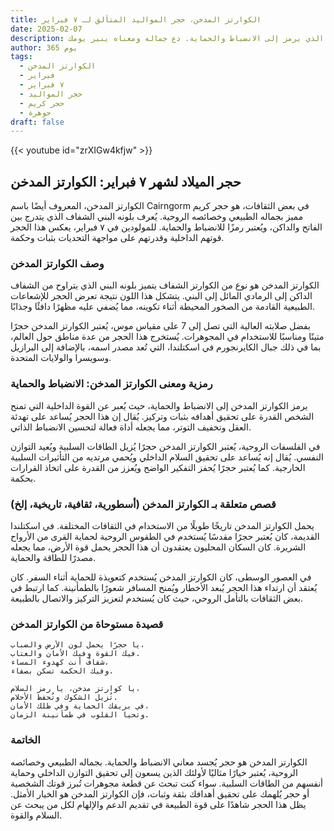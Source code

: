 ```yaml
---
title: الكوارتز المدخن، حجر المواليد المتألق لـ ٧ فبراير
date: 2025-02-07
description: اشعر بأهمية الكوارتز المدخن، حجر المواليد لـ ٧ فبراير الذي يرمز إلى الانضباط والحماية. دع جماله ومعناه ينير يومك.
author: 365 يوم
tags:
  - الكوارتز المدخن
  - فبراير
  - ٧ فبراير
  - حجر المواليد
  - حجر كريم
  - جوهرة
draft: false
---
```


{{< youtube id="zrXIGw4kfjw" >}}

## حجر الميلاد لشهر ٧ فبراير: الكوارتز المدخن

الكوارتز المدخن، المعروف أيضًا باسم Cairngorm في بعض الثقافات، هو حجر كريم مميز بجماله الطبيعي وخصائصه الروحية. يُعرف بلونه البني الشفاف الذي يتدرج بين الفاتح والداكن، ويُعتبر رمزًا للانضباط والحماية. للمولودين في ٧ فبراير، يعكس هذا الحجر قوتهم الداخلية وقدرتهم على مواجهة التحديات بثبات وحكمة.

### وصف الكوارتز المدخن

الكوارتز المدخن هو نوع من الكوارتز الشفاف يتميز بلونه البني الذي يتراوح من الشفاف الداكن إلى الرمادي المائل إلى البني. يتشكل هذا اللون نتيجة تعرض الحجر للإشعاعات الطبيعية القادمة من الصخور المحيطة أثناء تكوينه، مما يُضفي عليه مظهرًا دافئًا وجذابًا.

بفضل صلابته العالية التي تصل إلى 7 على مقياس موس، يُعتبر الكوارتز المدخن حجرًا متينًا ومناسبًا للاستخدام في المجوهرات. يُستخرج هذا الحجر من عدة مناطق حول العالم، بما في ذلك جبال الكايرنجورم في اسكتلندا، التي تُعد مصدر اسمه، بالإضافة إلى البرازيل وسويسرا والولايات المتحدة.

### رمزية ومعنى الكوارتز المدخن: الانضباط والحماية

يرمز الكوارتز المدخن إلى الانضباط والحماية، حيث يُعبر عن القوة الداخلية التي تمنح الشخص القدرة على تحقيق أهدافه بثبات وتركيز. يُقال إن هذا الحجر يُساعد على تهدئة العقل وتخفيف التوتر، مما يجعله أداة فعالة لتحسين الانضباط الذاتي.

في الفلسفات الروحية، يُعتبر الكوارتز المدخن حجرًا يُزيل الطاقات السلبية ويُعيد التوازن النفسي. يُقال إنه يُساعد على تحقيق السلام الداخلي ويُحمي مرتديه من التأثيرات السلبية الخارجية. كما يُعتبر حجرًا يُحفز التفكير الواضح ويُعزز من القدرة على اتخاذ القرارات بحكمة.

### قصص متعلقة بـ الكوارتز المدخن (أسطورية، ثقافية، تاريخية، إلخ)

يحمل الكوارتز المدخن تاريخًا طويلًا من الاستخدام في الثقافات المختلفة. في اسكتلندا القديمة، كان يُعتبر حجرًا مقدسًا يُستخدم في الطقوس الروحية لحماية القرى من الأرواح الشريرة. كان السكان المحليون يعتقدون أن هذا الحجر يحمل قوة الأرض، مما يجعله مصدرًا للطاقة والحماية.

في العصور الوسطى، كان الكوارتز المدخن يُستخدم كتعويذة للحماية أثناء السفر. كان يُعتقد أن ارتداء هذا الحجر يُبعد الأخطار ويُمنح المسافر شعورًا بالطمأنينة. كما ارتبط في بعض الثقافات بالتأمل الروحي، حيث كان يُستخدم لتعزيز التركيز والاتصال بالطبيعة.

### قصيدة مستوحاة من الكوارتز المدخن

```
يا حجرًا يحمل لون الأرض والضباب،
فيك القوة وفيك الأمان والعتاب.
شفافٌ أنت كهدوء المساء،
وفيك الحكمة تسكن بصفاء.

يا كوارتز مدخن، يا رمز السلام،
تُزيل الشكوك وتُحفظ الأحلام.
في بريقك الحماية وفي ظلك الأمان،
وتحيا القلوب في طمأنينة الزمان.
```

### الخاتمة

الكوارتز المدخن هو حجر يُجسد معاني الانضباط والحماية. بجماله الطبيعي وخصائصه الروحية، يُعتبر خيارًا مثاليًا لأولئك الذين يسعون إلى تحقيق التوازن الداخلي وحماية أنفسهم من الطاقات السلبية. سواء كنت تبحث عن قطعة مجوهرات تُبرز قوتك الشخصية أو حجر يُلهمك على تحقيق أهدافك بثقة وثبات، فإن الكوارتز المدخن هو الخيار الأمثل. يظل هذا الحجر شاهدًا على قوة الطبيعة في تقديم الدعم والإلهام لكل من يبحث عن السلام والقوة.